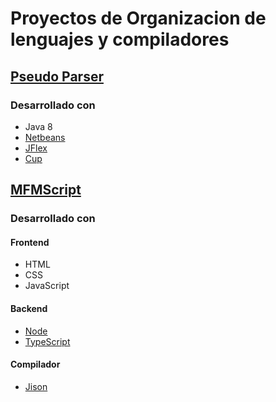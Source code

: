# Proyectos de Organizacion de lenguajes y compiladores

## [Pseudo Parser](https://github.com/OrmandyRony/OLC1--201807328-/tree/main/PseudoParser)
[comment]: # (Definicion del proyecto)
### Desarrollado con
- Java 8
- [Netbeans](https://netbeans.apache.org/download/nb120/nb120.html)
- [JFlex](https://www.jflex.de/)
- [Cup](http://www2.cs.tum.edu/projects/cup/index.php)

## [MFMScript](https://github.com/OrmandyRony/OLC1--201807328-/tree/main/MFMScript/)
[comment]: # (Definicion del proyecto)
### Desarrollado con
#### Frontend
- HTML
- CSS
- JavaScript

#### Backend
- [Node](https://nodejs.org/es/)
- [TypeScript](https://www.typescriptlang.org/docs/)

#### Compilador
- [Jison](https://gerhobbelt.github.io/jison/docs/)

